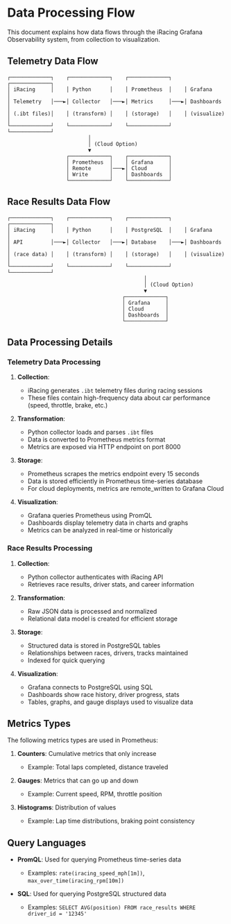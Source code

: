# Data Processing Flow

This document explains how data flows through the iRacing Grafana Observability system, from collection to visualization.

## Telemetry Data Flow

```
┌─────────────┐    ┌─────────────┐    ┌─────────────┐    ┌─────────────┐
│ iRacing     │    │ Python      │    │ Prometheus  │    │ Grafana     │
│ Telemetry   │───►│ Collector   │───►│ Metrics     │───►│ Dashboards  │
│ (.ibt files)│    │ (transform) │    │ (storage)   │    │ (visualize) │
└─────────────┘    └─────────────┘    └─────────────┘    └─────────────┘
                          │
                          │ (Cloud Option)
                          ▼
                   ┌─────────────┐    ┌─────────────┐
                   │ Prometheus  │    │ Grafana     │
                   │ Remote      │───►│ Cloud       │
                   │ Write       │    │ Dashboards  │
                   └─────────────┘    └─────────────┘
```

## Race Results Data Flow

```
┌─────────────┐    ┌─────────────┐    ┌─────────────┐    ┌─────────────┐
│ iRacing     │    │ Python      │    │ PostgreSQL  │    │ Grafana     │
│ API         │───►│ Collector   │───►│ Database    │───►│ Dashboards  │
│ (race data) │    │ (transform) │    │ (storage)   │    │ (visualize) │
└─────────────┘    └─────────────┘    └─────────────┘    └─────────────┘
                                            │
                                            │ (Cloud Option)
                                            ▼
                                     ┌─────────────┐
                                     │ Grafana     │
                                     │ Cloud       │
                                     │ Dashboards  │
                                     └─────────────┘
```

## Data Processing Details

### Telemetry Data Processing

1. **Collection**:
   - iRacing generates `.ibt` telemetry files during racing sessions
   - These files contain high-frequency data about car performance (speed, throttle, brake, etc.)

2. **Transformation**:
   - Python collector loads and parses `.ibt` files
   - Data is converted to Prometheus metrics format
   - Metrics are exposed via HTTP endpoint on port 8000

3. **Storage**:
   - Prometheus scrapes the metrics endpoint every 15 seconds
   - Data is stored efficiently in Prometheus time-series database
   - For cloud deployments, metrics are remote_written to Grafana Cloud

4. **Visualization**:
   - Grafana queries Prometheus using PromQL
   - Dashboards display telemetry data in charts and graphs
   - Metrics can be analyzed in real-time or historically

### Race Results Processing

1. **Collection**:
   - Python collector authenticates with iRacing API
   - Retrieves race results, driver stats, and career information

2. **Transformation**:
   - Raw JSON data is processed and normalized
   - Relational data model is created for efficient storage

3. **Storage**:
   - Structured data is stored in PostgreSQL tables
   - Relationships between races, drivers, tracks maintained
   - Indexed for quick querying

4. **Visualization**:
   - Grafana connects to PostgreSQL using SQL
   - Dashboards show race history, driver progress, stats
   - Tables, graphs, and gauge displays used to visualize data

## Metrics Types

The following metrics types are used in Prometheus:

1. **Counters**: Cumulative metrics that only increase
   - Example: Total laps completed, distance traveled

2. **Gauges**: Metrics that can go up and down
   - Example: Current speed, RPM, throttle position

3. **Histograms**: Distribution of values
   - Example: Lap time distributions, braking point consistency

## Query Languages

- **PromQL**: Used for querying Prometheus time-series data
  - Examples: `rate(iracing_speed_mph[1m])`, `max_over_time(iracing_rpm[10m])`

- **SQL**: Used for querying PostgreSQL structured data
  - Examples: `SELECT AVG(position) FROM race_results WHERE driver_id = '12345'`
